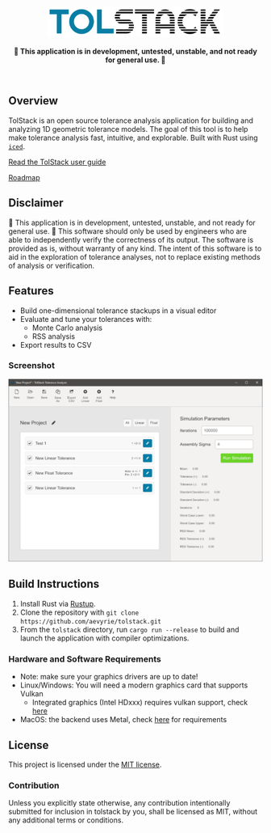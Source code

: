 <p align="center">
  <img src="docs/logo.png" width="350">
  <br/><br/>
  <b>🚧 This application is in development, untested, unstable, and not ready for general use. 🚧</b>
  <br/>
</p>
<br/>

## Overview

TolStack is an open source tolerance analysis application for building and analyzing 1D geometric tolerance models. The goal of this tool is to help make tolerance analysis fast, intuitive, and explorable. Built with Rust using [`iced`](https://github.com/hecrj/iced).

[Read the TolStack user guide](https://aevyrie.github.io/tolstack/book/)

[Roadmap](https://github.com/aevyrie/tolstack/projects/1)

## Disclaimer
🚧 This application is in development, untested, unstable, and not ready for general use. 🚧
This software should only be used by engineers who are able to independently verify the correctness of its output. The software is provided as is, without warranty of any kind. The intent of this software is to aid in the exploration of tolerance analyses, not to replace existing methods of analysis or verification.

## Features

* Build one-dimensional tolerance stackups in a visual editor
* Evaluate and tune your tolerances with:
  * Monte Carlo analysis
  * RSS analysis
* Export results to CSV

### Screenshot

![Screenshot](docs/screenshot.png)

## Build Instructions

1. Install Rust via [Rustup](https://www.rust-lang.org/tools/install).
2. Clone the repository with `git clone https://github.com/aevyrie/tolstack.git`
3. From the `tolstack` directory, run `cargo run --release` to build and launch the application with compiler optimizations.

### Hardware and Software Requirements

* Note: make sure your graphics drivers are up to date!
* Linux/Windows: You will need a modern graphics card that supports Vulkan
  * Integrated graphics (Intel HDxxx) requires vulkan support, check [here](https://www.intel.com/content/www/us/en/support/articles/000005524/graphics.html)
* MacOS: the backend uses Metal, check [here](https://en.wikipedia.org/wiki/Metal_(API)#Supported_GPUs) for requirements

## License
This project is licensed under the [MIT license](https://github.com/aevyrie/tolstack/blob/master/LICENSE).

### Contribution
Unless you explicitly state otherwise, any contribution intentionally submitted for inclusion in tolstack by you, shall be licensed as MIT, without any additional terms or conditions.
